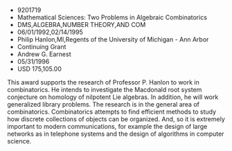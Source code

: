 
* 9201719
* Mathematical Sciences: Two Problems in Algebraic Combinatorics
* DMS,ALGEBRA,NUMBER THEORY,AND COM
* 06/01/1992,02/14/1995
* Philip Hanlon,MI,Regents of the University of Michigan - Ann Arbor
* Continuing Grant
* Andrew G. Earnest
* 05/31/1996
* USD 175,105.00

This award supports the research of Professor P. Hanlon to work in
combinatorics. He intends to investigate the Macdonald root system conjecture on
homology of nilpotent Lie algebras. In addition, he will work generalized
library problems. The research is in the general area of combinatorics.
Combinatorics attempts to find efficient methods to study how discrete
collections of objects can be organized. And, so it is extremely important to
modern communications, for example the design of large networks as in telephone
systems and the design of algorithms in computer science.
